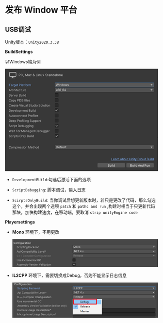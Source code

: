 # 发布 Window 平台

## USB调试

Unity版本：`Unity2020.3.38`

**BuildSettings**

以Windows端为例

![1721891706918](image/build-window/1721891706918.png)

- `DevelopmentBUild`:勾选后激活下面的选项

- `ScriptDebugging`: 脚本调试，输入日志

- `ScirptsOnlyBuild`: 当你调试后想更新版本时，若只是更改了代码，那么勾选这个，并会出现两个选项 `patch` 和 `pathc and run` ,构建时相当于只更新代码那块，加快构建速度，在移动端，要取消 `strip unityEngine code`

**Playersettings**

- **Mono** 环境下，不用更改

    ![1721891713790](image/build-window/1721891713790.png)

- **IL2CPP** 环境下，需要切换成Debug，否则不能显示日志信息

    ![1721891732543](image/build-window/1721891732543.png)
